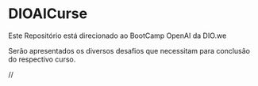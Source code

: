 # DIOAICurse
Este Repositório está direcionado ao BootCamp OpenAI da DIO.we

Serão apresentados os diversos desafios que necessitam para conclusão do respectivo curso.

//
